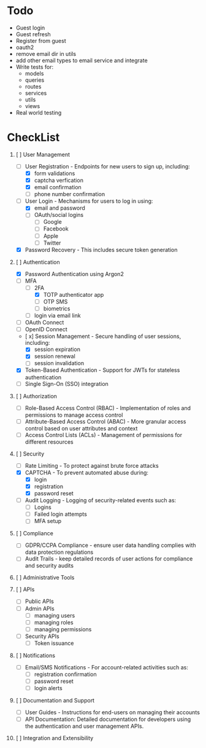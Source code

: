 # Todo
* Guest login
* Guest refresh
* Register from guest
* oauth2
* remove email dir in utils
* add other email types to email service and integrate
* Write tests for:
    * models
    * queries
    * routes
    * services
    * utils
    * views
* Real world testing

# CheckList
1. [ ] User Management
    * [ ] User Registration - Endpoints for new users to sign up, including:
        * [x] form validations
        * [x] captcha verfication
        * [x] email confirmation
        * [ ] phone number confirmation
    * [ ] User Login - Mechanisms for users to log in using:
        * [x] email and password
        * [ ] OAuth/social logins
            * [ ] Google
            * [ ] Facebook
            * [ ] Apple
            * [ ] Twitter
    * [x] Password Recovery - This includes secure token generation

2. [ ] Authentication
    * [x] Password Authentication using Argon2
    * [ ] MFA
        * [ ] 2FA
            * [x] TOTP authenticator app
            * [ ] OTP SMS
            * [ ] biometrics
        * [ ] login via email link
    * [ ] OAuth Connect
    * [ ] OpenID Connect
    * [ x] Session Management - Secure handling of user sessions, including:
        * [x] session expiration
        * [x] session renewal
        * [ ] session invalidation
    * [x] Token-Based Authentication - Support for JWTs for stateless authentication
    * [ ] Single Sign-On (SSO) integration

3. [ ] Authorization
    * [ ] Role-Based Access Control (RBAC) - Implementation of roles and permissions to manage access control
    * [ ] Attribute-Based Access Control (ABAC) - More granular access control based on user attributes and context
    * [ ] Access Control Lists (ACLs) - Management of permissions for different resources

4. [ ] Security
    * [ ] Rate Limiting - To protect against brute force attacks
    * [x] CAPTCHA - To prevent automated abuse during:
        * [x] login
        * [x] registration
        * [x] password reset
    * [ ] Audit Logging - Logging of security-related events such as:
        * [ ] Logins
        * [ ] Failed login attempts
        * [ ] MFA setup

5. [ ] Compliance
    * [ ] GDPR/CCPA Compliance - ensure user data handling complies with data protection regulations
    * [ ] Audit Trails - keep detailed records of user actions for compliance and security audits

6. [ ] Administrative Tools

7. [ ] APIs
    * [ ] Public APIs
    * [ ] Admin APIs
        * [ ] managing users
        * [ ] managing roles
        * [ ] managing permissions
    * [ ] Security APIs
        * [ ] Token issuance

8. [ ] Notifications
    * [ ] Email/SMS Notifications - For account-related activities such as:
        * [ ] registration confirmation
        * [ ] password reset
        * [ ] login alerts

9. [ ] Documentation and Support
    * [ ] User Guides - Instructions for end-users on managing their accounts
    * [ ] API Documentation: Detailed documentation for developers using the authentication and user management APIs.

10. [ ] Integration and Extensibility
